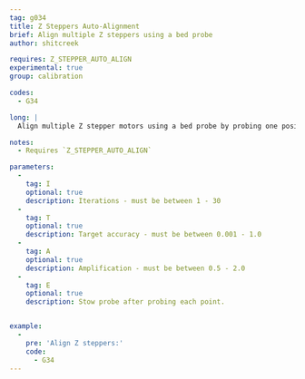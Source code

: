 ```yaml
---
tag: g034
title: Z Steppers Auto-Alignment
brief: Align multiple Z steppers using a bed probe
author: shitcreek

requires: Z_STEPPER_AUTO_ALIGN
experimental: true
group: calibration

codes:
  - G34

long: |
  Align multiple Z stepper motors using a bed probe by probing one position per stepper. See [`M422`](/docs/gcode/M422.html) for Z-Stepper automatic alignment parameter selection.

notes:
  - Requires `Z_STEPPER_AUTO_ALIGN`

parameters:
  -
    tag: I
    optional: true
    description: Iterations - must be between 1 - 30
  -
    tag: T
    optional: true
    description: Target accuracy - must be between 0.001 - 1.0
  -
    tag: A
    optional: true
    description: Amplification - must be between 0.5 - 2.0
  -
    tag: E
    optional: true
    description: Stow probe after probing each point.


example:
  -
    pre: 'Align Z steppers:'
    code:
      - G34
---
```

